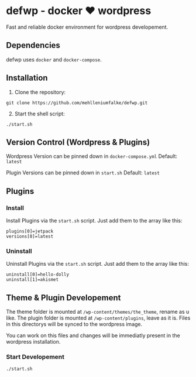 # defwp - docker :heart: wordpress
Fast and reliable docker environment for wordpress developement.


## Dependencies
defwp uses `docker` and `docker-compose`.


## Installation
1. Clone the repository:
```
git clone https://github.com/mehlleniumfalke/defwp.git
```

2. Start the shell script:
```
./start.sh
```


## Version Control (Wordpress & Plugins)
Wordpress Version can be pinned down in `docker-compose.yml`
Default: `latest`

Plugin Versions can be pinned down in `start.sh`
Default: `latest`


## Plugins
### Install
Install Plugins via the `start.sh` script. Just add them to the array like this:
```
plugins[0]=jetpack
versions[0]=latest
```

### Uninstall
Uninstall Plugins via the `start.sh` script. Just add them to the array like this:
```
uninstall[0]=hello-dolly
uninstall[1]=akismet
```


## Theme & Plugin Developement

The theme folder is mounted at `/wp-content/themes/the_theme`, rename as u like.
The plugin folder is mounted at `/wp-content/plugins`, leave as it is.
Files in this directorys will be synced to the wordpress image. 

You can work on this files and changes will be immediatly present in the wordpress installation.


### Start Developement
```
./start.sh
```
